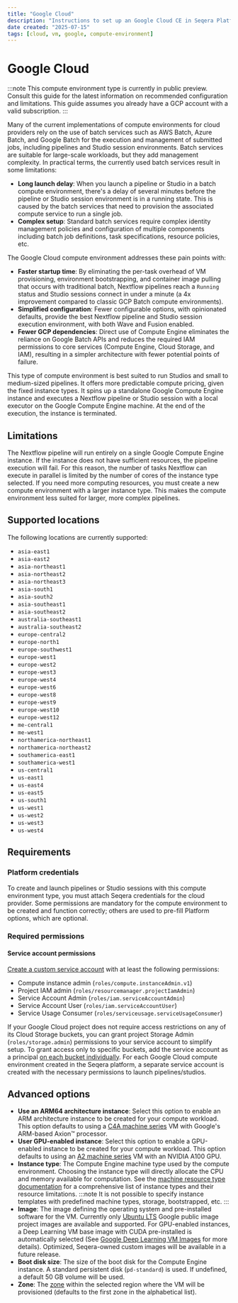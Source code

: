 ```yaml
---
title: "Google Cloud"
description: "Instructions to set up an Google Cloud CE in Seqera Platform"
date created: "2025-07-15"
tags: [cloud, vm, google, compute-environment]
---
```


# Google Cloud

:::note
This compute environment type is currently in public preview. Consult this guide for the latest information on recommended configuration and limitations. This guide assumes you already have a GCP account with a valid subscription.
::: 

Many of the current implementations of compute environments for cloud providers rely on the use of batch services such as AWS Batch, Azure Batch, and Google Batch for the execution and management of submitted jobs, including pipelines and Studio session environments. Batch services are suitable for large-scale workloads, but they add management complexity. In practical terms, the currently used batch services result in some limitations:

- **Long launch delay**: When you launch a pipeline or Studio in a batch compute environment, there's a delay of several minutes before the pipeline or Studio session environment is in a running state. This is caused by the batch services that need to provision the associated compute service to run a single job.
- **Complex setup**: Standard batch services require complex identity management policies and configuration of multiple components including batch job definitions, task specifications, resource policies, etc.

The Google Cloud compute environment addresses these pain points with:

- **Faster startup time**: By eliminating the per-task overhead of VM provisioning, environment bootstrapping, and container image pulling that occurs with traditional batch, Nextflow pipelines reach a `Running` status and Studio sessions connect in under a minute (a 4x improvement compared to classic GCP Batch compute environments).
- **Simplified configuration**: Fewer configurable options, with opinionated defaults, provide the best Nextflow pipeline and Studio session execution environment, with both Wave and Fusion enabled.
- **Fewer GCP dependencies**: Direct use of Compute Engine eliminates the reliance on Google Batch APIs and reduces the required IAM permissions to core services (Compute Engine, Cloud Storage, and IAM), resulting in a simpler architecture with fewer potential points of failure.

This type of compute environment is best suited to run Studios and small to medium-sized pipelines. It offers more predictable compute pricing, given the fixed instance types. It spins up a standalone Google Compute Engine instance and executes a Nextflow pipeline or Studio session with a local executor on the Google Compute Engine machine. At the end of the execution, the instance is terminated.

## Limitations

The Nextflow pipeline will run entirely on a single Google Compute Engine instance. If the instance does not have sufficient resources, the pipeline execution will fail. For this reason, the number of tasks Nextflow can execute in parallel is limited by the number of cores of the instance type selected. If you need more computing resources, you must create a new compute environment with a larger instance type. This makes the compute environment less suited for larger, more complex pipelines.

## Supported locations

The following locations are currently supported: 

- `asia-east1`
- `asia-east2`
- `asia-northeast1`
- `asia-northeast2`
- `asia-northeast3`
- `asia-south1`
- `asia-south2`
- `asia-southeast1`
- `asia-southeast2`
- `australia-southeast1`
- `australia-southeast2`
- `europe-central2`
- `europe-north1`
- `europe-southwest1`
- `europe-west1`
- `europe-west2`
- `europe-west3`
- `europe-west4`
- `europe-west6`
- `europe-west8`
- `europe-west9`
- `europe-west10`
- `europe-west12`
- `me-central1`
- `me-west1`
- `northamerica-northeast1`
- `northamerica-northeast2`
- `southamerica-east1`
- `southamerica-west1`
- `us-central1`
- `us-east1`
- `us-east4`
- `us-east5`
- `us-south1`
- `us-west1`
- `us-west2`
- `us-west3`
- `us-west4`


## Requirements

### Platform credentials

To create and launch pipelines or Studio sessions with this compute environment type, you must attach Seqera credentials for the cloud provider. Some permissions are mandatory for the compute environment to be created and function correctly; others are used to pre-fill Platform options, which are optional.

### Required permissions

#### Service account permissions​

[Create a custom service account](https://cloud.google.com/iam/docs/service-accounts-create#creating) with at least the following permissions:

- Compute instance admin (`roles/compute.instanceAdmin.v1`)
- Project IAM admin (`roles/resourcemanager.projectIamAdmin`)
- Service Account Admin (`roles/iam.serviceAccountAdmin`)
- Service Account User (`roles/iam.serviceAccountUser`)
- Service Usage Consumer (`roles/serviceusage.serviceUsageConsumer`)

If your Google Cloud project does not require access restrictions on any of its Cloud Storage buckets, you can grant project Storage Admin (`roles/storage.admin`) permissions to your service account to simplify setup. To grant access only to specific buckets, add the service account as a principal [on each bucket individually](https://docs.seqera.io/platform-cloud/compute-envs/google-cloud-batch#cloud-storage-bucket). For each Google Cloud compute environment created in the Seqera platform, a separate service account is created with the necessary permissions to launch pipelines/studios.

## Advanced options

- **Use an ARM64 architecture instance**: Select this option to enable an ARM architecture instance to be created for your compute workload. This option defaults to using a [C4A machine series](https://cloud.google.com/compute/docs/general-purpose-machines#c4a_series) VM with Google's ARM-based Axion™ processor.
- **User GPU-enabled instance**: Select this option to enable a GPU-enabled instance to be created for your compute workload. This option defaults to using an [A2 machine series](https://cloud.google.com/compute/docs/gpus) VM with an NVIDIA A100 GPU.
- **Instance type**: The Compute Engine machine type used by the compute environment. Choosing the instance type will directly allocate the CPU and memory available for computation. See the [machine resource type documentation](https://cloud.google.com/compute/docs/machine-resource) for a comprehensive list of instance types and their resource limitations.
 :::note
 It is not possible to specify instance templates with predefined machine types, storage, bootstrapped, etc.
 :::  
- **Image**: The image defining the operating system and pre-installed software for the VM. Currently only [Ubuntu LTS](https://cloud.google.com/compute/docs/images/os-details#ubuntu_lts) Google public image project images are available and supported. For GPU-enabled instances, a Deep Learning VM base image with CUDA pre-installed is automatically selected (See [Google Deep Learning VM Images](https://cloud.google.com/deep-learning-vm/docs/images#base_versions) for more details). Optimized, Seqera-owned custom images will be available in a future release.
- **Boot disk size**: The size of the boot disk for the Compute Engine instance. A standard persistent disk (`pd-standard`) is used. If undefined, a default 50 GB volume will be used.
- **Zone**: The [zone](https://cloud.google.com/compute/docs/regions-zones) within the selected region where the VM will be provisioned (defaults to the first zone in the alphabetical list).
